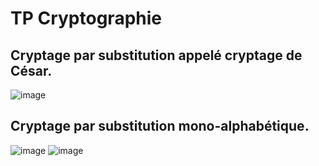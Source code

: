 # TP Cryptographie
## Cryptage par substitution appelé cryptage de César.
![image](https://user-images.githubusercontent.com/67203817/132984563-300505fe-bcfc-4eb0-b9e1-e83a1faeae50.png)
## Cryptage par substitution mono-alphabétique.
![image](https://user-images.githubusercontent.com/67203817/133037373-d000fd2e-fcfe-4dbb-949c-cbc6caa16b00.png)
![image](https://user-images.githubusercontent.com/67203817/133037415-508255ab-c781-4cde-a889-c3fed3dd5364.png)

